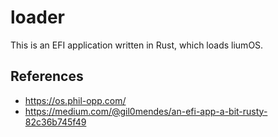 # loader

This is an EFI application written in Rust, which loads liumOS.

## References
- https://os.phil-opp.com/
- https://medium.com/@gil0mendes/an-efi-app-a-bit-rusty-82c36b745f49
